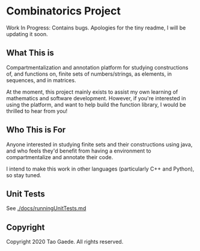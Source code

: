 # Combinatorics Project 

 Work In Progress: Contains bugs.  Apologies for the tiny readme, I will be updating it soon.

## What This is
Compartmentalization and annotation platform for studying constructions of, and functions on, finite sets of numbers/strings, as elements, in sequences, and in matrices.

At the moment, this project mainly exists to assist my own learning of mathematics and software development.  However, if you're interested in using the platform, and want to help build the function library, I would be thrilled to hear from you!

## Who This is For
Anyone interested in studying finite sets and their constructions using java, and who feels they'd benefit from having a environment to compartmentalize and annotate their code.

I intend to make this work in other languages (particularly C++ and Python), so stay tuned.

## Unit Tests

See [./docs/runningUnitTests.md](docs/runningUnitTests.md)

## Copyright
Copyright 2020 Tao Gaede. All rights reserved.
